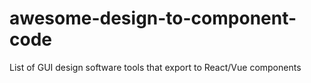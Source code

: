 # awesome-design-to-component-code
List of GUI design software tools that export to React/Vue components
